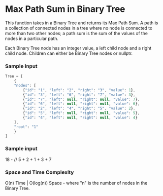 # Max Path Sum in Binary Tree

This function takes in a Binary Tree and returns its Max Path Sum.
A path is a collection of connected nodes in a tree where no node is connected to more than two other nodes; a path sum is the sum of the values of the nodes in a particular path.

Each Binary Tree node has an integer value, a left child node and a right child node. Children can either be Binary Tree nodes or nullptr.

### Sample input
```javascript
Tree = [
    {
    "nodes": [
        {"id": "1", "left": "2", "right": "3", "value": 1},
        {"id": "3", "left": "6", "right": "7", "value": 3},
        {"id": "7", "left": null, "right": null, "value": 7},
        {"id": "6", "left": null, "right": null, "value": 6},
        {"id": "2", "left": "4", "right": "5", "value": 2},
        {"id": "5", "left": null, "right": null, "value": 5},
        {"id": "4", "left": null, "right": null, "value": 4}
    ],
    "root": "1"
    }
]
```
### Sample input

18 - // 5 + 2 + 1 + 3 + 7

### Space and Time Complexity
O(n) Time | O(log(n)) Space - where "n" is the number of nodes in the Binary Tree.